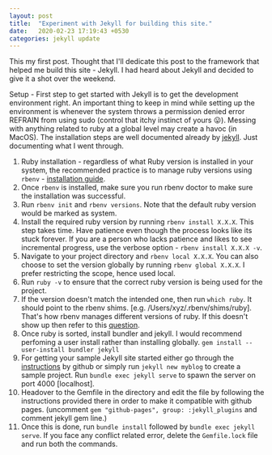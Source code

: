 ```yaml
---
layout: post
title:  "Experiment with Jekyll for building this site."
date:   2020-02-23 17:19:43 +0530
categories: jekyll update
---
```

This my first post. Thought that I'll dedicate this post to the framework that helped me build this site - Jekyll. I had heard about Jekyll and decided to give it a shot over the weekend.

Setup -
First step to get started with Jekyll is to get the development environment right. An important thing to keep in mind while setting up the environment is whenever the system throws a permission denied error REFRAIN from using sudo (control that itchy instinct of yours 😛). Messing with anything related to ruby at a global level may create a havoc (in MacOS). The installation steps are well documented already by [jekyll][jekyll_installation]. Just documenting what I went through.

1. Ruby installation - regardless of what Ruby version is installed in your system, the recommended practice is to manage ruby versions using `rbenv` - [installation guide][rbenv_site].
2. Once `rbenv` is installed, make sure you run rbenv doctor to make sure the installation was successful.
3. Run `rbenv init` and `rbenv versions`. Note that the default ruby version would be marked as system.
4. Install the required ruby version by running `rbenv install X.X.X`. This step takes time. Have patience even though the process looks like its stuck forever. If you are a person who lacks patience and likes to see incremental progress, use the verbose option - `rbenv install X.X.X -v`.
5. Navigate to your project directory and `rbenv local X.X.X`. You can also choose to set the version globally by running `rbenv global X.X.X`. I prefer restricting the scope, hence used local.
6. Run `ruby -v` to ensure that the correct ruby version is being used for the project.
7. If the version doesn't match the intended one, then run `which ruby`. It should point to the rbenv shims. [e.g. /Users/xyz/.rbenv/shims/ruby]. That's how rbenv manages different versions of ruby. If this doesn't show up then refer to this [question][ruby_path_issue].
8. Once ruby is sorted, install bundler and jekyll. I would recommend perfoming a user install rather than installing globally. `gem install --user-install bundler jekyll`
9. For getting your sample Jekyll site started either go through the [instructions][gh_pages_setup] by github or simply run `jekyll new myblog` to create a sample project. Run `bundle exec jekyll serve` to spawn the server on port 4000 [localhost].
10. Headover to the Gemfile in the directory and edit the file by following the instructions provided there in order to make it compatible with github pages. (uncomment `gem "github-pages", group: :jekyll_plugins` and comment jekyll gem line.)
11. Once this is done, run `bundle install` followed by `bundle exec jekyll serve`. If you face any conflict related error, delete the `Gemfile.lock` file and run both the commands.

[rbenv_site]: https://github.com/rbenv/rbenv#installation
[jekyll_installation]: https://jekyllrb.com/docs/installation/
[gh_pages_setup]: https://help.github.com/en/github/working-with-github-pages/creating-a-github-pages-site-with-jekyll
[locall_host]: http://localhost:4000
[ruby_path_issue]: [https://stackoverflow.com/questions/10940736/rbenv-not-changing-ruby-version]
